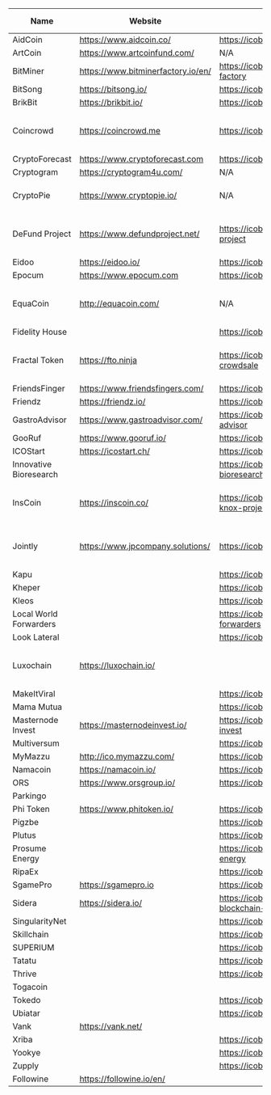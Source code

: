 | Name                   | Website                            | ICObench profile                                        | Country                | Raised amout                  | Website backup (from web.archive.org)                             | ICObench backup (from web.archive.org)                                                      |
|------------------------|------------------------------------|---------------------------------------------------------|------------------------|-------------------------------|-------------------------------------------------------------------|---------------------------------------------------------------------------------------------|
| AidCoin                | https://www.aidcoin.co/            | https://icobench.com/ico/aidcoin                        | Switzerland            | $15,854,305                   | https://web.archive.org/web/*/https://www.aidcoin.co/             | https://web.archive.org/web/20181203130605/https://icobench.com/ico/aidcoin                 |
| ArtCoin                | https://www.artcoinfund.com/       | N/A                                                     |                        |                               |                                                                   | N/A                                                                                         |
| BitMiner               | https://www.bitminerfactory.io/en/ | https://icobench.com/ico/bitminer-factory               | Bosnia and Herzegovina | N/A                           |                                                                   | https://web.archive.org/web/20181203130822/https://icobench.com/ico/bitminer-factory        |
| BitSong                | https://bitsong.io/                | https://icobench.com/ico/bitsong                        | Malta                  | N/A                           | https://web.archive.org/web/*/https://bitsong.io/                 | https://web.archive.org/web/20181203134010/https://icobench.com/ico/bitsong                 |
| BrikBit                | https://brikbit.io/                | https://icobench.com/ico/brikbit                        | Switzerland            | N/A                           |                                                                   |                                                                                             |
| Coincrowd              | https://coincrowd.me               | https://icobench.com/ico/coincrowd                      | Italy                  | Not disclosed (ICO completed) | https://web.archive.org/web/*/https://coincrowd.me                | https://web.archive.org/web/20181203131136/https://icobench.com/ico/coincrowd               |
| CryptoForecast         | https://www.cryptoforecast.com     | https://icobench.com/ico/cryptoforecast                 | Italy                  | $193,984                      | https://web.archive.org/web/*/https://www.cryptoforecast.com      | https://web.archive.org/web/20181203131339/https://icobench.com/ico/cryptoforecast          |
| Cryptogram             | https://cryptogram4u.com/          | N/A                                                     | Malta                  | N/A                           |                                                                   | N/A                                                                                         |
| CryptoPie              | https://www.cryptopie.io/          | N/A                                                     | Gran Canaria (Spain)   | N/A                           |                                                                   | N/A                                                                                         |
| DeFund Project         | https://www.defundproject.net/     | https://icobench.com/ico/defund-project                 | Italy                  | Not disclosed (ICO completed) | N/A                                                               | https://web.archive.org/web/20181203131804/https://icobench.com/ico/defund-project          |
| Eidoo                  | https://eidoo.io/                  | https://icobench.com/ico/eidoo                          | Switzerland            | $28,000,000                   | https://web.archive.org/web/*/https://eidoo.io/                   | https://web.archive.org/web/20181203131911/https://icobench.com/ico/eidoo                   |
| Epocum                 | https://www.epocum.com             | https://icobench.com/ico/epocum                         | Italy                  | $50,000                       | https://web.archive.org/web/*/https://www.epocum.com              | https://web.archive.org/web/20181203132035/https://icobench.com/ico/epocum                  |
| EquaCoin               | http://equacoin.com/               | N/A                                                     | Not disclosed          | Not disclosed (ICO completed) | https://web.archive.org/web/*/http://equacoin.com/                | N/A                                                                                         |
| Fidelity House         |                                    | https://icobench.com/ico/fidelity-house                 | Switzerland            | N/A                           |                                                                   |                                                                                             |
| Fractal Token          | https://fto.ninja                  | https://icobench.com/ico/fractal-token-crowdsale        | Italy                  | Not disclosed (ICO completed) | https://web.archive.org/web/*/https://fto.ninja                   | https://web.archive.org/web/20181203132144/https://icobench.com/ico/fractal-token-crowdsale |
| FriendsFinger          | https://www.friendsfingers.com/    | https://icobench.com/ico/friendsfingers                 | Italy                  | N/A                           | https://web.archive.org/web/*/https://www.friendsfingers.com/     |                                                                                             |
| Friendz                | https://friendz.io/                | https://icobench.com/ico/friendz                        | Switzerland            | $27,525,000                   | https://web.archive.org/web/*/https://friendz.io/                 |                                                                                             |
| GastroAdvisor          | https://www.gastroadvisor.com/     | https://icobench.com/ico/gastro-advisor                 | Switzerland            | N/A                           |                                                                   |                                                                                             |
| GooRuf                 | https://www.gooruf.io/             | https://icobench.com/ico/gooruf                         | Hong Kong              |                               |                                                                   |                                                                                             |
| ICOStart               | https://icostart.ch/               | https://icobench.com/ico/icostart                       | Switzerland            | $200,000                      |                                                                   |                                                                                             |
| Innovative Bioresearch |                                    | https://icobench.com/ico/innovative-bioresearch         |                        |                               |                                                                   |                                                                                             |
| InsCoin                | https://inscoin.co/                | https://icobench.com/ico/inscoin-for-knox-project       | Estonia                | Not disclosed (ICO completed) | https://web.archive.org/web/20180609061922/https://inscoin.co/    |                                                                                             |
| Jointly                | https://www.jpcompany.solutions/   | https://icobench.com/ico/jointly                        | Italy                  | Not disclosed (ICO completed) |                                                                   |                                                                                             |
| Kapu                   |                                    | https://icobench.com/ico/kapu                           |                        |                               |                                                                   |                                                                                             |
| Kheper                 |                                    | https://icobench.com/ico/kheper                         |                        |                               |                                                                   |                                                                                             |
| Kleos                  |                                    | https://icobench.com/ico/kleos                          |                        |                               |                                                                   |                                                                                             |
| Local World Forwarders |                                    | https://icobench.com/ico/local-world-forwarders         |                        |                               |                                                                   |                                                                                             |
| Look Lateral           |                                    | https://icobench.com/ico/look-lateral                   |                        |                               |                                                                   |                                                                                             |
| Luxochain              | https://luxochain.io/              |                                                         |                        | Not disclosed (ICO completed) |                                                                   |                                                                                             |
| MakeItViral            |                                    | https://icobench.com/ico/makeitviral                    |                        |                               |                                                                   |                                                                                             |
| Mama Mutua             |                                    | https://icobench.com/ico/mamamutua                      |                        |                               |                                                                   |                                                                                             |
| Masternode Invest      | https://masternodeinvest.io/       | https://icobench.com/ico/masternode-invest              | Switzerland            | N/A                           |                                                                   |                                                                                             |
| Multiversum            |                                    | https://icobench.com/ico/multiversum                    |                        |                               |                                                                   |                                                                                             |
| MyMazzu                | http://ico.mymazzu.com/            | https://icobench.com/ico/mymazzu                        | Malta                  | N/A                           | https://web.archive.org/web/*/http://ico.mymazzu.com/             | https://web.archive.org/web/20181203133808/https://icobench.com/ico/mymazzu                 |
| Namacoin               | https://namacoin.io/               | https://icobench.com/ico/namacoin                       | Lithuania              |                               | https://web.archive.org/web/20181201191357/https://namacoin.io/   |                                                                                             |
| ORS                    | https://www.orsgroup.io/           | https://icobench.com/ico/ors-ico                        |                        |                               |                                                                   |                                                                                             |
| Parkingo               |                                    |                                                         |                        |                               |                                                                   |                                                                                             |
| Phi Token              | https://www.phitoken.io/           | https://icobench.com/ico/phi-token                      |                        |                               |                                                                   |                                                                                             |
| Pigzbe                 |                                    | https://icobench.com/ico/pigzbe                         |                        |                               |                                                                   |                                                                                             |
| Plutus                 |                                    | https://icobench.com/ico/plutus                         |                        |                               |                                                                   |                                                                                             |
| Prosume Energy         |                                    | https://icobench.com/ico/prosume-energy                 |                        |                               |                                                                   |                                                                                             |
| RipaEx                 |                                    | https://icobench.com/ico/ripaex                         |                        |                               |                                                                   |                                                                                             |
| SgamePro               | https://sgamepro.io                | https://icobench.com/ico/sgamepro                       |                        |                               |                                                                   |                                                                                             |
| Sidera                 | https://sidera.io/                 | https://icobench.com/ico/sidera-blockchain-technologies |                        |                               | https://web.archive.org/web/20180725033752/https://www.sidera.io/ |                                                                                             |
| SingularityNet         |                                    | https://icobench.com/ico/singularitynet                 |                        |                               |                                                                   |                                                                                             |
| Skillchain             |                                    | https://icobench.com/ico/skillchain                     |                        |                               |                                                                   |                                                                                             |
| SUPERIUM               |                                    | https://icobench.com/ico/superium                       |                        |                               |                                                                   |                                                                                             |
| Tatatu                 |                                    | https://icobench.com/ico/tatatu                         |                        |                               |                                                                   |                                                                                             |
| Thrive                 |                                    | https://icobench.com/ico/thrive                         |                        |                               |                                                                   |                                                                                             |
| Togacoin               |                                    |                                                         |                        |                               |                                                                   |                                                                                             |
| Tokedo                 |                                    | https://icobench.com/ico/tokedo                         |                        |                               |                                                                   |                                                                                             |
| Ubiatar                |                                    | https://icobench.com/ico/ubiatarplay-io                 |                        |                               |                                                                   |                                                                                             |
| Vank                   | https://vank.net/                  |                                                         |                        |                               |                                                                   |                                                                                             |
| Xriba                  |                                    | https://icobench.com/ico/xriba                          |                        |                               |                                                                   |                                                                                             |
| Yookye                 |                                    | https://icobench.com/ico/yookye                         |                        |                               |                                                                   |                                                                                             |
| Zupply                 |                                    | https://icobench.com/ico/zupply                         |                        |                               |                                                                   |                                                                                             |
| Followine              | https://followine.io/en/           |                                                         |                        |                               |                                                                   |                                                                                             |
